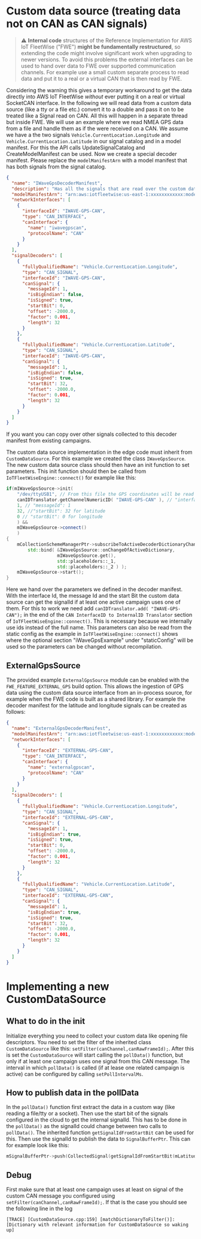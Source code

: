 # Custom data source (treating data not on CAN as CAN signals)

> :warning: **Internal code** structures of the Reference Implementation for AWS IoT FleetWise
> ("FWE") **might be fundamentally restructured**, so extending the code might involve significant
> work when upgrading to newer versions. To avoid this problems the external interfaces can be used
> to hand over data to FWE over supported communication channels. For example use a small custom
> separate process to read data and put it to a real or a virtual CAN that is then read by FWE.

Considering the warning this gives a temporary workaround to get the data directly into AWS IoT
FleetWise _without_ ever putting it on a real or virtual SocketCAN interface. In the following we
will read data from a custom data source (like a tty or a file etc.) convert it to a double and pass
it on to be treated like a Signal read on CAN. All this will happen in a separate thread but inside
FWE. We will use an example where we read NMEA GPS data from a file and handle them as if the were
received on a CAN. We assume we have a the two signals `Vehicle.CurrentLocation.Longitude` and
`Vehicle.CurrentLocation.Latitude` in our signal catalog and in a model manifest. For this the API
calls UpdateSignalCatalog and CreateModelManifest can be used. Now we create a special decoder
manifest. Please replace the `modelManifestArn` with a model manifest that has both signals from the
signal catalog.

```json
{
  "name": "IWaveGpsDecoderManifest",
  "description": "Has all the signals that are read over the custom data source from the NMEA data",
  "modelManifestArn": "arn:aws:iotfleetwise:us-east-1:xxxxxxxxxxxx:model-manifest/IWaveGPSModel",
  "networkInterfaces": [
    {
      "interfaceId": "IWAVE-GPS-CAN",
      "type": "CAN_INTERFACE",
      "canInterface": {
        "name": "iwavegpscan",
        "protocolName": "CAN"
      }
    }
  ],
  "signalDecoders": [
    {
      "fullyQualifiedName": "Vehicle.CurrentLocation.Longitude",
      "type": "CAN_SIGNAL",
      "interfaceId": "IWAVE-GPS-CAN",
      "canSignal": {
        "messageId": 1,
        "isBigEndian": false,
        "isSigned": true,
        "startBit": 0,
        "offset": -2000.0,
        "factor": 0.001,
        "length": 32
      }
    },
    {
      "fullyQualifiedName": "Vehicle.CurrentLocation.Latitude",
      "type": "CAN_SIGNAL",
      "interfaceId": "IWAVE-GPS-CAN",
      "canSignal": {
        "messageId": 1,
        "isBigEndian": false,
        "isSigned": true,
        "startBit": 32,
        "offset": -2000.0,
        "factor": 0.001,
        "length": 32
      }
    }
  ]
}
```

If you want you can copy over other signals collected to this decoder manifest from existing
campaigns.

The custom data source implementation in the edge code must inherit from `CustomDataSource`. For
this example we created the class `IWaveGpsSource`. The new custom data source class should then
have an init function to set parameters. This init function should then be called from
`IoTFleetWiseEngine::connect()` for example like this:

```cpp
if(mIWaveGpsSource->init(
    "/dev/ttyUSB1", // From this file the GPS coordinates will be read in the NMEA line format
    canIDTranslator.getChannelNumericID( "IWAVE-GPS-CAN" ), // "interfaceId": "IWAVE-GPS-CAN"
    1, // "messageId": 1
    32, //"startBit": 32 for latitude
    0 // "startBit": 0 for longitude
    ) &&
    mIWaveGpsSource->connect()
    )
{
    mCollectionSchemeManagerPtr->subscribeToActiveDecoderDictionaryChange(
        std::bind( &IWaveGpsSource::onChangeOfActiveDictionary,
                   mIWaveGpsSource.get(),
                   std::placeholders::_1,
                   std::placeholders::_2 ) );
    mIWaveGpsSource->start();
}
```

Here we hand over the parameters we defined in the decoder manifest. With the interface Id, the
message Id and the start Bit the custom data source can get the signalId if at least one active
campaign uses one of them. For this to work we need add `canIDTranslator.add( "IWAVE-GPS-CAN");` in
the end of the `CAN InterfaceID to InternalID Translator` section of
`IoTFleetWiseEngine::connect()`. This is necessary because we internally use ids instead of the full
name. This parameters can also be read from the static config as the example in
`IoTFleetWiseEngine::connect()` shows where the optional section "iWaveGpsExample" under
"staticConfig" will be used so the parameters can be changed without recompilation.

## ExternalGpsSource

The provided example `ExternalGpsSource` module can be enabled with the `FWE_FEATURE_EXTERNAL_GPS`
build option. This allows the ingestion of GPS data using the custom data source interface from an
in-process source, for example when the FWE code is built as a shared library. For example the
decoder manifest for the latitude and longitude signals can be created as follows:

```json
{
  "name": "ExternalGpsDecoderManifest",
  "modelManifestArn": "arn:aws:iotfleetwise:us-east-1:xxxxxxxxxxxx:model-manifest/ExternalGPSModel",
  "networkInterfaces": [
    {
      "interfaceId": "EXTERNAL-GPS-CAN",
      "type": "CAN_INTERFACE",
      "canInterface": {
        "name": "externalgpscan",
        "protocolName": "CAN"
      }
    }
  ],
  "signalDecoders": [
    {
      "fullyQualifiedName": "Vehicle.CurrentLocation.Longitude",
      "type": "CAN_SIGNAL",
      "interfaceId": "EXTERNAL-GPS-CAN",
      "canSignal": {
        "messageId": 1,
        "isBigEndian": true,
        "isSigned": true,
        "startBit": 0,
        "offset": -2000.0,
        "factor": 0.001,
        "length": 32
      }
    },
    {
      "fullyQualifiedName": "Vehicle.CurrentLocation.Latitude",
      "type": "CAN_SIGNAL",
      "interfaceId": "EXTERNAL-GPS-CAN",
      "canSignal": {
        "messageId": 1,
        "isBigEndian": true,
        "isSigned": true,
        "startBit": 32,
        "offset": -2000.0,
        "factor": 0.001,
        "length": 32
      }
    }
  ]
}
```

# Implementing a new CustomDataSource

## What to do in the init

Initialize everything you need to collect your custom data like opening file descriptors. You need
to set the filter of the inherited class `CustomDataSource` like this:
`setFilter(canChannel,canRawFrameId);`. After this is set the `CustomDataSource` will start calling
the `pollData()` function, but only if at least one campaign uses one signal from this CAN message.
The interval in which `pollData()` is called (if at lease one related campaign is active) can be
configured by calling `setPollIntervalMs`.

## How to publish data in the pollData

In the `pollData()` function first extract the data in a custom way (like reading a file/tty or a
socket). Then use the start bit of the signals configured in the cloud to get the internal signalId.
This has to be done in the `pollData()` as the signalId could change between two calls to
`pollData()`. The inherited function `getSignalIdFromStartBit` can be used for this. Then use the
signalId to publish the data to `SignalBufferPtr`. This can for example look like this:

```cpp
mSignalBufferPtr->push(CollectedSignal(getSignalIdFromStartBit(mLatitudeStartBit),timestamp,lastValidLatitude));
```

## Debug

First make sure that at least one campaign uses at least on signal of the custom CAN message you
configured using `setFilter(canChannel,canRawFrameId);`. If that is the case you should see the
following line in the log

```
[TRACE] [CustomDataSource.cpp:159] [matchDictionaryToFilter()]: [Dictionary with relevant information for CustomDataSource so waking up]
```
